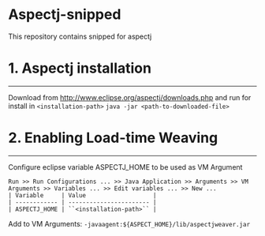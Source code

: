 # Aspectj-snipped
This repository contains snipped for aspectj

# 1. Aspectj installation
---------------------------------------------
Download from http://www.eclipse.org/aspectj/downloads.php and run for install in ``<installation-path>`` 
``
java -jar <path-to-downloaded-file>
``

# 2. Enabling Load-time Weaving
---------------------------------
Configure eclipse variable ASPECTJ_HOME to be used as VM Argument

	Run >> Run Configurations ... >> Java Application >> Arguments >> VM Arguments >> Variables ... >> Edit variables ... >> New ...
	| Variable	   | Value					 |
	| ------------ | ----------------------- |
	| ASPECTJ_HOME | ``<installation-path>`` |

Add to VM Arguments:
``-javaagent:${ASPECT_HOME}/lib/aspectjweaver.jar``
